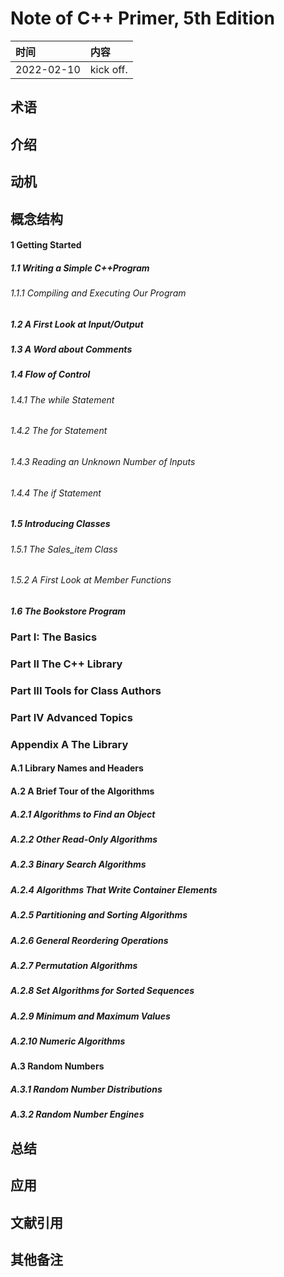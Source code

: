 # Note of **C++ Primer, 5th Edition**


|时间|内容|
|:---|:---|
|2022-02-10| kick off. |

## 术语

<!-- 记录阅读过程中出现的关键字及其简单的解释. -->

## 介绍

<!-- 描述书籍阐述观点的来源、拟解决的关键性问题和采用的方法论等. -->

## 动机

<!-- 描述阅读书籍的动机, 要达到什么目的等. -->

## 概念结构

<!-- 描述书籍的行文结构, 核心主题和子主题的内容结构和关系. -->

#### 1 Getting Started
##### 1.1 Writing a Simple C++Program
###### 1.1.1 Compiling and Executing Our Program
##### 1.2 A First Look at Input/Output
##### 1.3 A Word about Comments
##### 1.4 Flow of Control
###### 1.4.1 The while Statement
###### 1.4.2 The for Statement
###### 1.4.3 Reading an Unknown Number of Inputs
###### 1.4.4 The if Statement
##### 1.5 Introducing Classes
###### 1.5.1 The Sales_item Class
###### 1.5.2 A First Look at Member Functions
##### 1.6 The Bookstore Program

### Part I: The Basics
### Part II The C++ Library  
### Part III Tools for Class Authors
### Part IV Advanced Topics

### Appendix A The Library
#### A.1 Library Names and Headers

#### A.2 A Brief Tour of the Algorithms
##### A.2.1 Algorithms to Find an Object
##### A.2.2 Other Read-Only Algorithms
##### A.2.3 Binary Search Algorithms
##### A.2.4 Algorithms That Write Container Elements
##### A.2.5 Partitioning and Sorting Algorithms
##### A.2.6 General Reordering Operations
##### A.2.7 Permutation Algorithms
##### A.2.8 Set Algorithms for Sorted Sequences
##### A.2.9 Minimum and Maximum Values
##### A.2.10 Numeric Algorithms

#### A.3 Random Numbers
##### A.3.1 Random Number Distributions
##### A.3.2 Random Number Engines

## 总结

<!-- 概要记录书籍中如何解决关键性问题的. -->

## 应用

<!-- 记录如何使用书籍中方法论解决你自己的问题. -->

## 文献引用

<!-- 记录相关的和进一步阅读资料: 文献、网页链接等. -->

## 其他备注
